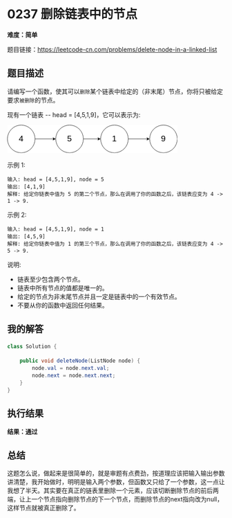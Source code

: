 # 0237 删除链表中的节点

**难度：简单**

题目链接：https://leetcode-cn.com/problems/delete-node-in-a-linked-list

## 题目描述

请编写一个函数，使其可以`删除`某个链表中给定的（非末尾）节点，你将只被给定要求`被删除`的节点。

现有一个链表 -- head = [4,5,1,9]，它可以表示为:

![链表](https://github.com/MiracleTaoTao/MyKnowledgeSystem/blob/master/LeetCode%E5%88%B7%E9%A2%98/237%20%E5%88%A0%E9%99%A4%E9%93%BE%E8%A1%A8%E4%B8%AD%E7%9A%84%E8%8A%82%E7%82%B9image/237_example.png?raw=true)



示例 1:

```
输入: head = [4,5,1,9], node = 5
输出: [4,1,9]
解释: 给定你链表中值为 5 的第二个节点，那么在调用了你的函数之后，该链表应变为 4 -> 1 -> 9.
```

示例 2:

```
输入: head = [4,5,1,9], node = 1
输出: [4,5,9]
解释: 给定你链表中值为 1 的第三个节点，那么在调用了你的函数之后，该链表应变为 4 -> 5 -> 9.
```


说明:

- 链表至少包含两个节点。
- 链表中所有节点的值都是唯一的。
- 给定的节点为非末尾节点并且一定是链表中的一个有效节点。
- 不要从你的函数中返回任何结果。

## 我的解答

```java
class Solution {
    
    public void deleteNode(ListNode node) {
        node.val = node.next.val;
        node.next = node.next.next;
    }
}
```

## 执行结果

**结果：通过**



## 总结

这题怎么说，做起来是很简单的，就是审题有点费劲，按道理应该把输入输出参数讲清楚，我开始做时，明明是输入两个参数，但函数又只给了一个参数，这一点让我想了半天。其实要在真正的链表里删除一个元素，应该切断删除节点的前后两端，让上一个节点指向删除节点的下一个节点，而删除节点的next指向改为null，这样节点就被真正删除了。